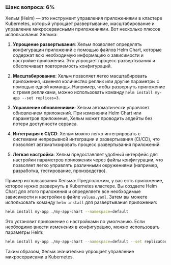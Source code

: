 ### Шанс вопроса: 6%

Хельм (Helm) — это инструмент управления приложениями в кластере Kubernetes, который упрощает развертывание, масштабирование и управление микросервисными приложениями. Вот несколько плюсов использования Хельма:

1. **Упрощение развертывания**: Хельм позволяет определять конфигурации приложений с помощью файлов Helm Chart, которые содержат всю необходимую информацию о зависимости и настройке приложения. Это упрощает процесс развертывания и обеспечивает повторяемость конфигураций.

2. **Масштабирование**: Хельм позволяет легко масштабировать приложения, изменяя количество реплик или другие параметры с помощью одной команды. Например, чтобы развернуть приложение с тремя репликами, можно использовать команду `helm install my-app --set replicas=3`.

3. **Управление обновлениями**: Хельм автоматически управляет обновлением приложений. При изменении Helm Chart или параметров приложения, Хельм может проводить апдейты без потери доступности сервиса.

4. **Интеграция с CI/CD**: Хельм можно легко интегрировать с системами непрерывной интеграции и развертывания (CI/CD), что позволяет автоматизировать процесс развертывания приложений.

5. **Легкая настройка**: Хельм предоставляет удобный интерфейс для настройки параметров приложения через файлы конфигурации, что позволяет легко управлять различными окружениями (например, разработка, тестирование, производство).

Пример использования Хельма:
Предположим, у вас есть приложение, которое нужно развернуть в Kubernetes кластере. Вы создаете Helm Chart для этого приложения и определяете все необходимые зависимости и настройки в файле `values.yaml`. Затем вы можете использовать команду `helm install` для развертывания приложения:
```sh
helm install my-app ./my-app-chart --namespace=default
```
Это установит приложение с настройками по умолчанию. Если необходимо внести изменения в конфигурацию, можно использовать параметры Helm:
```sh
helm install my-app ./my-app-chart --namespace=default --set replicaCount=3
```
Таким образом, Хельм значительно упрощает управление микросервисами в Kubernetes.